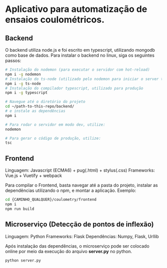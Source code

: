 # Aplicativo para automatização de ensaios coulométricos.

## Backend

O backend utiliza node.js e foi escrito em typescript, utilizando mongodb como base
de dados. Para instalar o backend no linux, siga os seguintes passos:

```bash
# Instalação do nodemon (para executar o servidor com hot-reload)
npm i -g nodemon
# Instalação do ts-node (utilizado pelo nodemon para iniciar o server typescript com hot-reload)
npm i -g ts-node
# Instalação do compilador typescript, utilizado para produção
npm i -g typescript

# Navegue até o diretório do projeto
cd ~/path-to-this-repo/backend/
# e instale as dependências
npm i

# Para rodar o servidor em modo dev, utilize:
nodemon

# Para gerar o código de produção, utilize:
tsc
```

## Frontend

Linguagem: Javascript (ECMA6) + pug(.html) + stylus(.css)
Frameworks: Vue.js + Vuetify + webpack

Para compilar o Frontend, basta navegar até a pasta do projeto, 
instalar as dependências utilizando o npm, e montar a aplicação.
Exemplo:
```bash
cd {CAMINHO_QUALQUER}/coulometry/frontend
npm i
npm run build
```

## Microserviço (Detecção de pontos de inflexão)

Linguagem: Python
Frameworks: Flask
Dependências: Numpy, Flask, Urllib

Após instalação das dependências, o microserviço pode ser colocado online
por meio da execução do arquivo **server.py** no python.
```bash
python server.py
```
